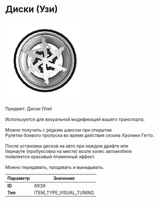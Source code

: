 # Диски (Узи)

![Item Image](../img/8939.webp?raw=true)

Предмет: Диски (Узи)<br><br>Используется для визуальной модификаций вашего транспорта.<br><br>Можно получить с редким шансом при открытии<br>Рулетки боевого пропуска во время действия сезона Хроники Гетто.<br><br>После установки дисков на авто при каждом дрифте или<br>бернауте (пробуксовка на месте) возле колес автомобиля<br>появляется красивый пламенный эффект.<br><br>Можно передавать, продавать и выкидывать.


| Параметр | Значение |
|----------|----------|
| **ID** | 8939 |
| **Тип** | ITEM_TYPE_VISUAL_TUNING |

